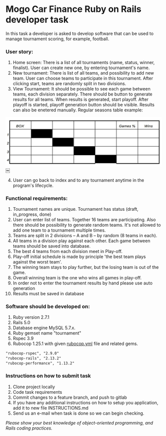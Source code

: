 # Mogo Car Finance Ruby on Rails developer task
In this task a developer is asked to develop software that can be used to manage tournament scoring, for example, football.

### User story:
1. Home screen: There is a list of all tournaments (name, status, winner, finalist). User can create new one, by entering tournament's name.
2. New tournament: There is list of all teams, and possibility to add new team. User can choose teams to participate in this tournament. After clicking start, teams are randomly split in two divisions.
3. View Tournament: It should be possible to see each game between teams, each division separately. There should be button to generate results for all teams. When results is generated, start playoff. After playoff is started, playoff generation button should be visible. Results can also be enetered manually. Regular seasons table example:

![alt text](./Games.jpg "Games example")￼

4. User can go back to index and to any tournament anytime in the program's lifecycle.

### Functional requirements:
1. Tournament names are unique. Tournament has status (draft, in_progress, done)
2. User can enter list of teams. Together 16 teams are participating. Also there should be possibility to generate random teams. It's not allowed to add one team to a tournament multiple times.
3. Teams are split in 2 divisions – A and B – by random (8 teams in each).
4. All teams in a division play against each other. Each game between teams should be saved into database.
5. The best 4 teams from each division meet in Play-off.
6. Play-off initial schedule is made by principle 'the best team plays against the worst team'.
7. The winning team stays to play further, but the losing team is out of the game.
8. Overall winning team is the one who wins all games in play-off.
9. In order not to enter the tournament results by hand please use auto generation
10. Results must be saved in database

### Software should be developed on:
1. Ruby version 2.7.1
2. Rails 5.0
3. Database engine MySQL 5.7.x.
4. Ruby gemset name "tournament"
5. Rspec 3.9 
6. Rubocop 1.25.1 with given [rubocop.yml](./rubocop.yml) file and related gems.
```
"rubocop-rspec", "2.9.0"
"rubocop-rails", "2.13.2"
"rubocop-performance", "1.13.2"
```

### Instructions on how to submit task
1. Clone project locally
2. Code task requirements
3. Commit changes to a feature branch, and push to gitlab
4. If you have any additional instructions on how to setup you application, add it to new file INSTRUCTIONS.md
5. Send us an e-mail when task is done so we can begin checking.

*Please show your best knowledge of object-oriented programming, and Rails coding practices.*
